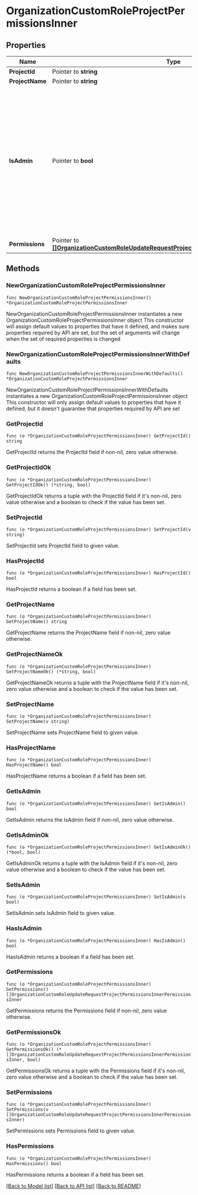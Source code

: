 # OrganizationCustomRoleProjectPermissionsInner

## Properties

Name | Type | Description | Notes
------------ | ------------- | ------------- | -------------
**ProjectId** | Pointer to **string** |  | [optional] 
**ProjectName** | Pointer to **string** |  | [optional] 
**IsAdmin** | Pointer to **bool** | If &#x60;is_admin&#x60; is &#x60;true&#x60;, the user is: - automatically &#x60;MANAGER&#x60; for each environment type - allowed to manage project deployment rules - able to delete the project    Note that &#x60;permissions&#x60; can then be ignored for this project  | [optional] [default to false]
**Permissions** | Pointer to [**[]OrganizationCustomRoleUpdateRequestProjectPermissionsInnerPermissionsInner**](OrganizationCustomRoleUpdateRequestProjectPermissionsInnerPermissionsInner.md) |  | [optional] 

## Methods

### NewOrganizationCustomRoleProjectPermissionsInner

`func NewOrganizationCustomRoleProjectPermissionsInner() *OrganizationCustomRoleProjectPermissionsInner`

NewOrganizationCustomRoleProjectPermissionsInner instantiates a new OrganizationCustomRoleProjectPermissionsInner object
This constructor will assign default values to properties that have it defined,
and makes sure properties required by API are set, but the set of arguments
will change when the set of required properties is changed

### NewOrganizationCustomRoleProjectPermissionsInnerWithDefaults

`func NewOrganizationCustomRoleProjectPermissionsInnerWithDefaults() *OrganizationCustomRoleProjectPermissionsInner`

NewOrganizationCustomRoleProjectPermissionsInnerWithDefaults instantiates a new OrganizationCustomRoleProjectPermissionsInner object
This constructor will only assign default values to properties that have it defined,
but it doesn't guarantee that properties required by API are set

### GetProjectId

`func (o *OrganizationCustomRoleProjectPermissionsInner) GetProjectId() string`

GetProjectId returns the ProjectId field if non-nil, zero value otherwise.

### GetProjectIdOk

`func (o *OrganizationCustomRoleProjectPermissionsInner) GetProjectIdOk() (*string, bool)`

GetProjectIdOk returns a tuple with the ProjectId field if it's non-nil, zero value otherwise
and a boolean to check if the value has been set.

### SetProjectId

`func (o *OrganizationCustomRoleProjectPermissionsInner) SetProjectId(v string)`

SetProjectId sets ProjectId field to given value.

### HasProjectId

`func (o *OrganizationCustomRoleProjectPermissionsInner) HasProjectId() bool`

HasProjectId returns a boolean if a field has been set.

### GetProjectName

`func (o *OrganizationCustomRoleProjectPermissionsInner) GetProjectName() string`

GetProjectName returns the ProjectName field if non-nil, zero value otherwise.

### GetProjectNameOk

`func (o *OrganizationCustomRoleProjectPermissionsInner) GetProjectNameOk() (*string, bool)`

GetProjectNameOk returns a tuple with the ProjectName field if it's non-nil, zero value otherwise
and a boolean to check if the value has been set.

### SetProjectName

`func (o *OrganizationCustomRoleProjectPermissionsInner) SetProjectName(v string)`

SetProjectName sets ProjectName field to given value.

### HasProjectName

`func (o *OrganizationCustomRoleProjectPermissionsInner) HasProjectName() bool`

HasProjectName returns a boolean if a field has been set.

### GetIsAdmin

`func (o *OrganizationCustomRoleProjectPermissionsInner) GetIsAdmin() bool`

GetIsAdmin returns the IsAdmin field if non-nil, zero value otherwise.

### GetIsAdminOk

`func (o *OrganizationCustomRoleProjectPermissionsInner) GetIsAdminOk() (*bool, bool)`

GetIsAdminOk returns a tuple with the IsAdmin field if it's non-nil, zero value otherwise
and a boolean to check if the value has been set.

### SetIsAdmin

`func (o *OrganizationCustomRoleProjectPermissionsInner) SetIsAdmin(v bool)`

SetIsAdmin sets IsAdmin field to given value.

### HasIsAdmin

`func (o *OrganizationCustomRoleProjectPermissionsInner) HasIsAdmin() bool`

HasIsAdmin returns a boolean if a field has been set.

### GetPermissions

`func (o *OrganizationCustomRoleProjectPermissionsInner) GetPermissions() []OrganizationCustomRoleUpdateRequestProjectPermissionsInnerPermissionsInner`

GetPermissions returns the Permissions field if non-nil, zero value otherwise.

### GetPermissionsOk

`func (o *OrganizationCustomRoleProjectPermissionsInner) GetPermissionsOk() (*[]OrganizationCustomRoleUpdateRequestProjectPermissionsInnerPermissionsInner, bool)`

GetPermissionsOk returns a tuple with the Permissions field if it's non-nil, zero value otherwise
and a boolean to check if the value has been set.

### SetPermissions

`func (o *OrganizationCustomRoleProjectPermissionsInner) SetPermissions(v []OrganizationCustomRoleUpdateRequestProjectPermissionsInnerPermissionsInner)`

SetPermissions sets Permissions field to given value.

### HasPermissions

`func (o *OrganizationCustomRoleProjectPermissionsInner) HasPermissions() bool`

HasPermissions returns a boolean if a field has been set.


[[Back to Model list]](../README.md#documentation-for-models) [[Back to API list]](../README.md#documentation-for-api-endpoints) [[Back to README]](../README.md)


